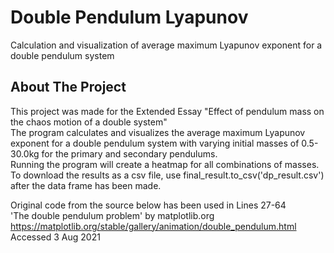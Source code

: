 # Double Pendulum Lyapunov
Calculation and visualization of average maximum Lyapunov exponent for a double pendulum system

<!-- ABOUT THE PROJECT -->
## About The Project

This project was made for the Extended Essay "Effect of pendulum mass on the chaos motion of a double system" \
The program calculates and visualizes the average maximum Lyapunov exponent for a double pendulum system with varying initial masses of 0.5-30.0kg for the primary and secondary pendulums. \
Running the program will create a heatmap for all combinations of masses. To download the results as a csv file, use final_result.to_csv('dp_result.csv') after the data frame has been made.

Original code from the source below has been used in Lines 27-64 \
'The double pendulum problem' by matplotlib.org \
https://matplotlib.org/stable/gallery/animation/double_pendulum.html \
Accessed 3 Aug 2021
